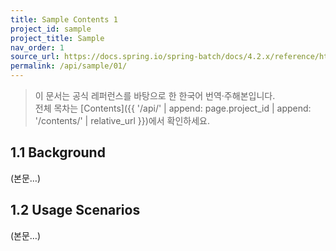 ```yaml
---
title: Sample Contents 1
project_id: sample
project_title: Sample
nav_order: 1
source_url: https://docs.spring.io/spring-batch/docs/4.2.x/reference/html/
permalink: /api/sample/01/
---
```


> 이 문서는 공식 레퍼런스를 바탕으로 한 한국어 번역·주해본입니다.  
> 전체 목차는 [Contents]({{ '/api/' | append: page.project_id | append: '/contents/' | relative_url }})에서 확인하세요.

## 1.1 Background
(본문…)

## 1.2 Usage Scenarios
(본문…)
